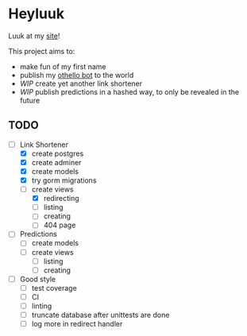 
# Heyluuk

Luuk at my [site](https://heylu.uk/)!

This project aims to:
* make fun of my first name
* publish my [othello bot](https://heylu.uk/at/dots) to the world
* _WIP_ create yet another link shortener
* _WIP_ publish predictions in a hashed way, to only be revealed in the future


## TODO

- [ ] Link Shortener
    - [x] create postgres
    - [x] create adminer
    - [x] create models
    - [x] try gorm migrations
    - [ ] create views
        - [x] redirecting
        - [ ] listing
        - [ ] creating
        - [ ] 404 page

- [ ] Predictions
    - [ ] create models
    - [ ] create views
        - [ ] listing
        - [ ] creating

- [ ] Good style
    - [ ] test coverage
    - [ ] CI
    - [ ] linting
    - [ ] truncate database after unittests are done
    - [ ] log more in redirect handler